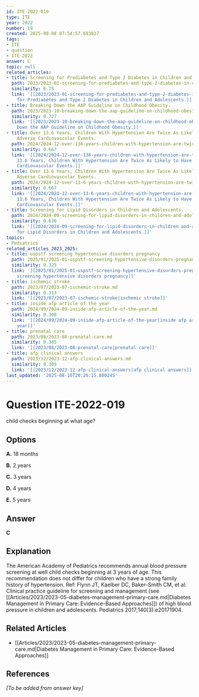 ```yaml
---
id: ITE-2022-019
type: ITE
year: 2022
number: 19
created: 2025-08-08 07:54:57.693937
tags:
- ITE
- question
- ITE-2022
answer: C
topic: null
related_articles:
- title: Screening for Prediabetes and Type 2 Diabetes in Children and Adolescents.
  path: 2023/2023-01-screening-for-prediabetes-and-type-2-diabetes-in-children-an.md
  similarity: 0.75
  link: '[[2023/2023-01-screening-for-prediabetes-and-type-2-diabetes-in-children-an|Screening
    for Prediabetes and Type 2 Diabetes in Children and Adolescents.]]'
- title: Breaking Down the AAP Guideline on Childhood Obesity.
  path: 2023/2023-10-breaking-down-the-aap-guideline-on-childhood-obesity.md
  similarity: 0.727
  link: '[[2023/2023-10-breaking-down-the-aap-guideline-on-childhood-obesity|Breaking
    Down the AAP Guideline on Childhood Obesity.]]'
- title: Over 13.6 Years, Children With Hypertension Are Twice As Likely to Have Major
    Adverse Cardiovascular Events.
  path: 2024/2024-12-over-136-years-children-with-hypertension-are-twice-as-likel.md
  similarity: 0.667
  link: '[[2024/2024-12-over-136-years-children-with-hypertension-are-twice-as-likel|Over
    13.6 Years, Children With Hypertension Are Twice As Likely to Have Major Adverse
    Cardiovascular Events.]]'
- title: Over 13.6 Years, Children With Hypertension Are Twice As Likely to Have Major
    Adverse Cardiovascular Events.
  path: 2024/2024-12-over-13-6-years-children-with-hypertension-are-twice-as-like.md
  similarity: 0.667
  link: '[[2024/2024-12-over-13-6-years-children-with-hypertension-are-twice-as-like|Over
    13.6 Years, Children With Hypertension Are Twice As Likely to Have Major Adverse
    Cardiovascular Events.]]'
- title: Screening for Lipid Disorders in Children and Adolescents.
  path: 2024/2024-09-screening-for-lipid-disorders-in-children-and-adolescents.md
  similarity: 0.636
  link: '[[2024/2024-09-screening-for-lipid-disorders-in-children-and-adolescents|Screening
    for Lipid Disorders in Children and Adolescents.]]'
topics:
- Pediatrics
related_articles_2023_2025:
- title: uspstf screening hypertensive disorders pregnancy
  path: 2025/01/2025-01-uspstf-screening-hypertensive-disorders-pregnancy.md
  similarity: 0.325
  link: '[[2025/01/2025-01-uspstf-screening-hypertensive-disorders-pregnancy|uspstf
    screening hypertensive disorders pregnancy]]'
- title: ischemic stroke
  path: 2023/07/2023-07-ischemic-stroke.md
  similarity: 0.313
  link: '[[2023/07/2023-07-ischemic-stroke|ischemic stroke]]'
- title: inside afp article of the year
  path: 2024/09/2024-09-inside-afp-article-of-the-year.md
  similarity: 0.308
  link: '[[2024/09/2024-09-inside-afp-article-of-the-year|inside afp article of the
    year]]'
- title: prenatal care
  path: 2023/08/2023-08-prenatal-care.md
  similarity: 0.305
  link: '[[2023/08/2023-08-prenatal-care|prenatal care]]'
- title: afp clinical answers
  path: 2023/12/2023-12-afp-clinical-answers.md
  similarity: 0.305
  link: '[[2023/12/2023-12-afp-clinical-answers|afp clinical answers]]'
last_updated: '2025-08-10T20:26:15.880245'
---
```


# Question ITE-2022-019

child checks beginning at what age?

## Options

**A.** 18 months

**B.** 2 years

**C.** 3 years

**D.** 4 years

**E.** 5 years

## Answer

**C**

## Explanation

The American Academy of Pediatrics recommends annual blood pressure screening at well child checks
beginning at 3 years of age. This recommendation does not differ for children who have a strong family
history of hypertension.
Ref: Flynn JT, Kaelber DC, Baker-Smith CM, et al: Clinical practice guideline for screening and management (see [[Articles/2023/2023-05-diabetes-management-primary-care.md|Diabetes Management in Primary Care: Evidence-Based Approaches]]) of high blood
pressure in children and adolescents. Pediatrics  2017;140(3):e20171904.



## Related Articles

- [[Articles/2023/2023-05-diabetes-management-primary-care.md|Diabetes Management in Primary Care: Evidence-Based Approaches]]

## References

*[To be added from answer key]*
